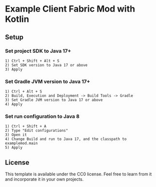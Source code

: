 # Example Client Fabric Mod with Kotlin

## Setup

### Set project SDK to Java 17+
```
1) Ctrl + Shift + Alt + S
2) Set SDK version to Java 17 or above
3) Apply
```

### Set Gradle JVM version to Java 17+
```
1) Ctrl + Alt + S
2) Build, Execution and Deployment -> Build Tools -> Gradle
3) Set Gradle JVM version to Java 17 or above
4) Apply
```

### Set run configuration to Java 8
```
1) Ctrl + Shift + A
2) Type "Edit configurations"
3) Open it
4) Change Build and run to Java 17, and the classpath to examplemod.main
5) Apply
```

## License

This template is available under the CC0 license. Feel free to learn from it and incorporate it in your own projects.
